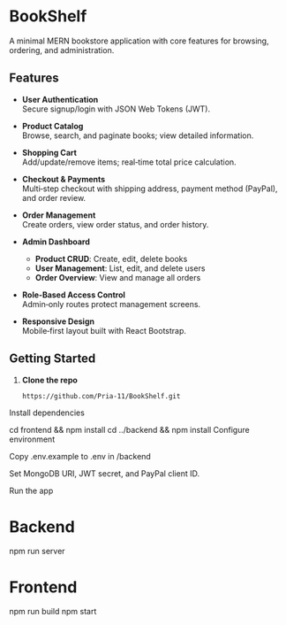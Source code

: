 # BookShelf

A minimal MERN bookstore application with core features for browsing, ordering, and administration.

## Features

- **User Authentication**  
  Secure signup/login with JSON Web Tokens (JWT).

- **Product Catalog**  
  Browse, search, and paginate books; view detailed information.

- **Shopping Cart**  
  Add/update/remove items; real‑time total price calculation.

- **Checkout & Payments**  
  Multi‑step checkout with shipping address, payment method (PayPal), and order review.

- **Order Management**  
  Create orders, view order status, and order history.

- **Admin Dashboard**  
  - **Product CRUD**: Create, edit, delete books  
  - **User Management**: List, edit, and delete users  
  - **Order Overview**: View and manage all orders

- **Role‑Based Access Control**  
  Admin‑only routes protect management screens.

- **Responsive Design**  
  Mobile‑first layout built with React Bootstrap.

## Getting Started

1. **Clone the repo**  
   ```bash
   https://github.com/Pria-11/BookShelf.git
Install dependencies


cd frontend && npm install
cd ../backend && npm install
Configure environment

Copy .env.example to .env in /backend

Set MongoDB URI, JWT secret, and PayPal client ID.

Run the app

# Backend
npm run server

# Frontend
npm run build
npm start

